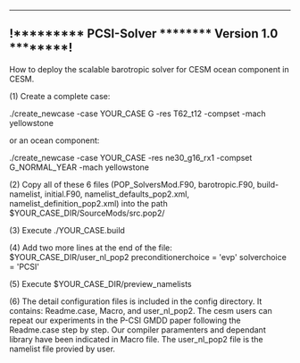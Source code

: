 -----------------------------------------------------
!********* PCSI-Solver ******** Version 1.0 ********!
-----------------------------------------------------

How to deploy the scalable barotropic solver for CESM ocean component in CESM.

(1) Create a complete case:

./create_newcase -case YOUR_CASE G -res T62_t12 -compset -mach yellowstone 

or an ocean component:

./create_newcase -case YOUR_CASE -res ne30_g16_rx1 -compset G_NORMAL_YEAR -mach yellowstone 
 
(2) Copy all of these 6 files (POP_SolversMod.F90, barotropic.F90, build-namelist, initial.F90, namelist_defaults_pop2.xml, namelist_definition_pop2.xml) into the path $YOUR_CASE_DIR/SourceMods/src.pop2/

(3) Execute
./YOUR_CASE.build

(4) Add two more lines at the end of the file: $YOUR_CASE_DIR/user_nl_pop2
   preconditionerchoice = 'evp'
   solverchoice = 'PCSI'

(5) Execute $YOUR_CASE_DIR/preview_namelists

(6) The detail configuration files is included in the config directory. It contains: Readme.case, Macro, and user_nl_pop2. The cesm users can repeat our experiments in the P-CSI GMDD paper following the Readme.case step by step. Our compiler paramenters and dependant library have been indicated in Macro file. The user_nl_pop2 file is the namelist file provied by user.
 
